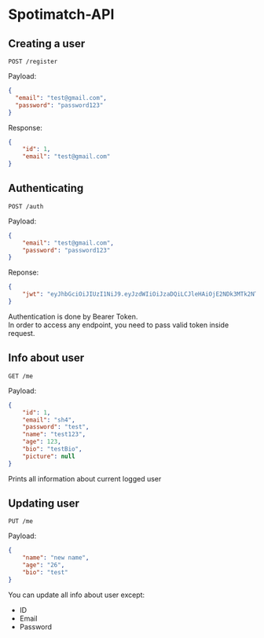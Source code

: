 # Spotimatch-API


## Creating a user

`POST /register`

Payload:
```json
{
  "email": "test@gmail.com",
  "password": "password123"
}
```

Response:
```json
{
    "id": 1,
    "email": "test@gmail.com"
}
```


## Authenticating

`POST /auth`

Payload:  
```json
{
    "email": "test@gmail.com",
    "password": "password123"
}
```

Reponse:
```json
{
    "jwt": "eyJhbGciOiJIUzI1NiJ9.eyJzdWIiOiJzaDQiLCJleHAiOjE2NDk3MTk2NTIsImlhdCI6MTY0OTcxNjA1Mn0.SOBGleBZnZ-nBRMRtAX703CYZzt1OP-vbZItOs9lrVo"
}
```

Authentication is done by Bearer Token.  
In order to access any endpoint, you need to pass valid token inside request.

## Info about user

`GET /me`

Payload:
```json
{
    "id": 1,
    "email": "sh4",
    "password": "test",
    "name": "test123",
    "age": 123,
    "bio": "testBio",
    "picture": null
}
```

Prints all information about current logged user

## Updating user

`PUT /me`

Payload:
```json
{
    "name": "new name",
    "age": "26",
    "bio": "test"
}
```

You can update all info about user except: 
- ID
- Email
- Password
